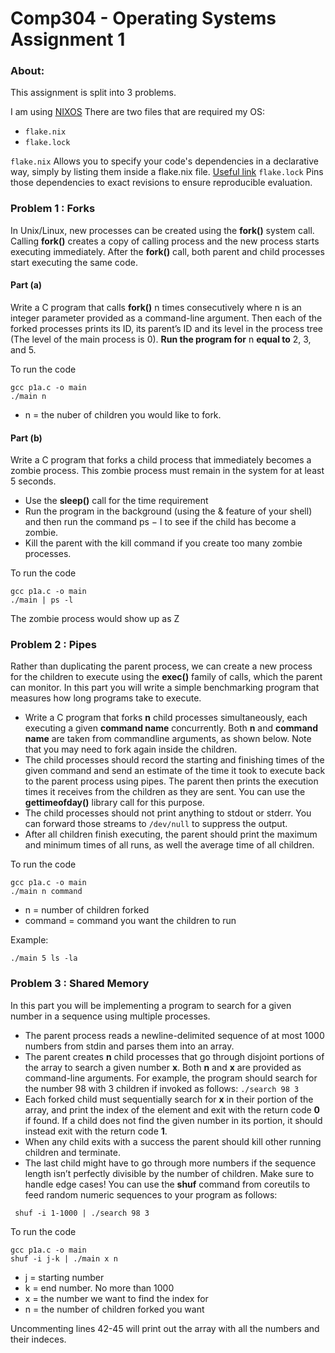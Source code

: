 # Comp304 - Operating Systems Assignment 1

### About: 
This assignment is split into 3 problems.

I am using [NIXOS](https://en.wikipedia.org/wiki/NixOS)
There are two files that are required my OS:
- `flake.nix`
- `flake.lock`

`flake.nix` Allows you to specify your code's dependencies in a declarative way, simply by listing them inside a flake.nix file. [Useful link](https://www.tweag.io/blog/2020-05-25-flakes/)
`flake.lock` Pins those dependencies to exact revisions to ensure reproducible evaluation.

### Problem 1 :  Forks
In Unix/Linux, new processes can be created using the **fork()** system call. Calling **fork()** creates a copy of calling process and the new process starts executing immediately. After the **fork()** call, both parent and child processes start executing the same code.

#### Part (a)
Write a C program that calls **fork()** n times consecutively where n is an integer parameter
provided as a command-line argument. Then each of the forked processes prints its ID, its
parent’s ID and its level in the process tree (The level of the main process is 0). **Run the
program for** n **equal to** 2, 3, and 5.

To run the code
```
gcc p1a.c -o main
./main n
```
- n = the nuber of children you would like to fork.

#### Part (b)
Write a C program that forks a child process that immediately becomes a zombie process.
This zombie process must remain in the system for at least 5 seconds.
- Use the **sleep()** call for the time requirement
- Run the program in the background (using the & feature of your shell) and then run
the command ps − l to see if the child has become a zombie.
- Kill the parent with the kill command if you create too many zombie processes.

To run the code
```
gcc p1a.c -o main
./main | ps -l
```
The zombie process would show up as Z

### Problem 2 :  Pipes
Rather than duplicating the parent process, we can create a new process for the children to
execute using the **exec()** family of calls, which the parent can monitor. In this part you will
write a simple benchmarking program that measures how long programs take to execute.
- Write a C program that forks **n** child processes simultaneously, each executing a given
**command name** concurrently. Both **n** and **command name** are taken from commandline arguments, as shown below. Note that you may need to fork again inside the
children.
- The child processes should record the starting and finishing times of the given command
and send an estimate of the time it took to execute back to the parent process using
pipes. The parent then prints the execution times it receives from the children as they
are sent. You can use the **gettimeofday()** library call for this purpose.
- The child processes should not print anything to stdout or stderr. You can forward
those streams to `/dev/null` to suppress the output.
- After all children finish executing, the parent should print the maximum and minimum
times of all runs, as well the average time of all children.

To run the code
```
gcc p1a.c -o main
./main n command
```
- n = number of children forked
- command = command you want the children to run

Example:
```
./main 5 ls -la
```

### Problem 3 :  Shared Memory

In this part you will be implementing a program to search for a given number in a sequence
using multiple processes.
- The parent process reads a newline-delimited sequence of at most 1000 numbers from
stdin and parses them into an array.
- The parent creates **n** child processes that go through disjoint portions of the array to
search a given number **x**. Both **n** and **x** are provided as command-line arguments. For
example, the program should search for the number 98 with 3 children if invoked as
follows: `./search 98 3`
- Each forked child must sequentially search for **x** in their portion of the array, and print
the index of the element and exit with the return code **0** if found. If a child does not
find the given number in its portion, it should instead exit with the return code **1**.
- When any child exits with a success the parent should kill other running children and
terminate.
- The last child might have to go through more numbers if the sequence length isn’t
perfectly divisible by the number of children. Make sure to handle edge cases!
You can use the **shuf** command from coreutils to feed random numeric sequences to your
program as follows:
```
 shuf -i 1-1000 | ./search 98 3
```
To run the code
```
gcc p1a.c -o main
shuf -i j-k | ./main x n
```
- j = starting number
- k = end number. No more than 1000
- x = the number we want to find the index for
- n = the number of children forked you want

Uncommenting lines 42-45 will print out the array with all the numbers and their indeces.
